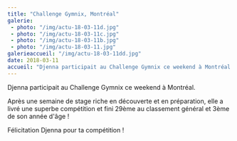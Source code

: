 ```yaml
---
title: "Challenge Gymnix, Montréal"
galerie:
 - photo: "/img/actu-18-03-11d.jpg"
 - photo: "/img/actu-18-03-11c.jpg"
 - photo: "/img/actu-18-03-11b.jpg"
 - photo: "/img/actu-18-03-11.jpg"
galerieaccueil: "/img/actu-18-03-11dd.jpg"
date: 2018-03-11
accueil: "Djenna participait au Challenge Gymnix ce weekend à Montréal. Après une semaine de stage riche en découverte et en préparation, elle a livré une"
---
```

Djenna participait au Challenge Gymnix ce weekend à Montréal.

Après une semaine de stage riche en découverte et en préparation, elle a livré une superbe compétition et fini 29ème au classement général et 3ème de son année d'âge !

Félicitation Djenna pour ta compétition !
